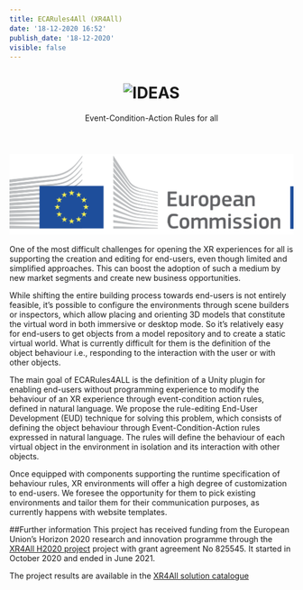 ```yaml
---
title: ECARules4All (XR4All)
date: '18-12-2020 16:52'
publish_date: '18-12-2020'
visible: false
---
```


<div style="text-align: center">
<header>
<h1><img src="https://cg3hci.dmi.unica.it/lab/user/pages/04.projects/07.ECARules4All/img/ecalogo.png" alt="IDEAS"> </h1>
<p>Event-Condition-Action Rules for all</p>
</header>
</div>

![EU Commission Logo](img/eu-commission.png)

One of the most difficult challenges for opening the XR experiences for all is supporting the creation and editing for end-users, even though limited and simplified approaches. This can boost the adoption of such a medium by new market segments and create new business opportunities. 

While shifting the entire building process towards end-users is not entirely feasible, it’s possible to configure the environments through scene builders or inspectors, which allow placing and orienting 3D models that constitute the virtual word in both immersive or desktop mode. So it’s relatively easy for end-users to get objects from a model repository and to create a static virtual world.  What is currently difficult for them is the definition of the object behaviour i.e., responding to the interaction with the user or with other objects.

The main goal of ECARules4ALL is the definition of a Unity plugin for enabling end-users without programming experience to modify the behaviour of an XR experience through event-condition action rules, defined in natural language. We propose the rule-editing End-User Development (EUD) technique for solving this problem, which consists of defining the object behaviour through  Event-Condition-Action rules expressed in natural language. The rules will define the behaviour of each virtual object in the environment in isolation and its interaction with other objects. 

Once equipped with components supporting the runtime specification of behaviour rules, XR environments will offer a high degree of customization to end-users. We foresee the opportunity for them to pick existing environments and tailor them for their communication purposes, as currently happens with website templates. 


##Further information
This project has received funding from the European Union’s Horizon 2020 research and innovation programme through the [XR4All H2020 project](https://xr4all.eu) project with grant agreement No 825545.
It started in October 2020 and ended in June 2021. 

The project results are available in the [XR4All solution catalogue](https://dev.xr4all.eu/product/ecarules4all-vr-for-everyone/)
